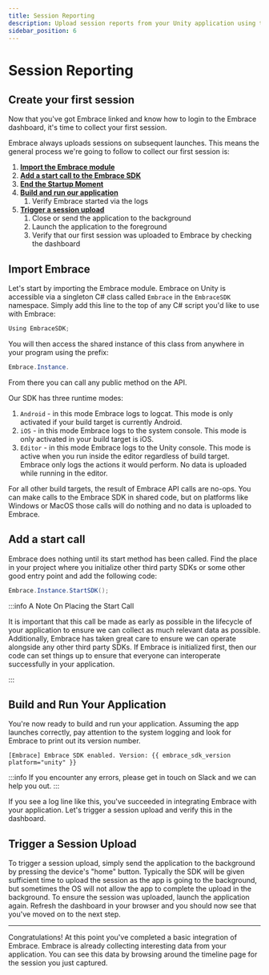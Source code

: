```yaml
---
title: Session Reporting
description: Upload session reports from your Unity application using the Embrace SDK
sidebar_position: 6
---
```


# Session Reporting

## Create your first session

Now that you've got Embrace linked and know how to login to the Embrace dashboard, it's time to collect your first session. 

Embrace always uploads sessions on subsequent launches. This means the general
process we're going to follow to collect our first session is:

1. [**Import the Embrace module**](/unity/integration/session-reporting#import-embrace)
1. [**Add a start call to the Embrace SDK**](/unity/integration/session-reporting#add-a-start-call)
1. [**End the Startup Moment**](/unity/integration/session-reporting#end-the-startup-moment)
1. [**Build and run our application**](/unity/integration/session-reporting#build-and-run-your-application)
    1. Verify Embrace started via the logs
1. [**Trigger a session upload**](/unity/integration/session-reporting#trigger-a-session-upload)
    1. Close or send the application to the background
    1. Launch the application to the foreground
    1. Verify that our first session was uploaded to Embrace by checking the dashboard

## Import Embrace

Let's start by importing the Embrace module. Embrace on Unity is accessible via a singleton C# class called `Embrace` in the `EmbraceSDK` namespace. Simply add this line to the top of any C# script you'd like to use with Embrace:

```cs
Using EmbraceSDK;
```

You will then access the shared instance of this class from anywhere in your program using the prefix:

```cs
Embrace.Instance.
```

From there you can call any public method on the API. 

Our SDK has three runtime modes:
1. `Android` - in this mode Embrace logs to logcat. This mode is only activated if your build target is currently Android.
1. `iOS` - in this mode Embrace logs to the system console. This mode is only activated in your build target is iOS.
1. `Editor` - in this mode Embrace logs to the Unity console. This mode is active when you run inside the editor regardless of build target. Embrace only logs the actions it would perform. No data is uploaded while running in the editor.

For all other build targets, the result of Embrace API calls are no-ops. You can make calls to the Embrace SDK in shared code, but on platforms like Windows or MacOS those calls will do nothing and no data is uploaded to Embrace.

## Add a start call

Embrace does nothing until its start method has been called. Find the place in your project where you initialize other third party SDKs or some other good entry point and add the following code:

```cs
Embrace.Instance.StartSDK();
```

:::info A Note On Placing the Start Call

It is important that this call be made as early as possible in the lifecycle of your application to ensure we can collect as much relevant data as possible. Additionally, Embrace has taken great care to ensure we can operate alongside any other third party SDKs. If Embrace is initialized first, then our code can set things up to ensure that everyone can interoperate successfully in your application.

:::

## Build and Run Your Application

You're now ready to build and run your application. Assuming the app launches correctly, pay attention to the system logging and look for Embrace to print out its version number.

```
[Embrace] Embrace SDK enabled. Version: {{ embrace_sdk_version platform="unity" }}
```

:::info
If you encounter any errors, please get in touch on Slack and we can help you out.
:::

If you see a log line like this, you've succeeded in integrating Embrace with your application. Let's trigger a session upload and verify this in the dashboard.

## Trigger a Session Upload

To trigger a session upload, simply send the application to the background by pressing the device's "home" button. Typically the SDK will be given sufficient time to upload the session as the app is going to the background, but sometimes the OS will not allow the app to complete the upload in the background. To ensure the session was uploaded, launch the application again. Refresh the dashboard in your browser and you should now see that you've moved on to the next step.

---

Congratulations! At this point you've completed a basic integration of Embrace. Embrace is already collecting interesting data from your application. You can see this data by browsing around the timeline page for the session you just captured.
